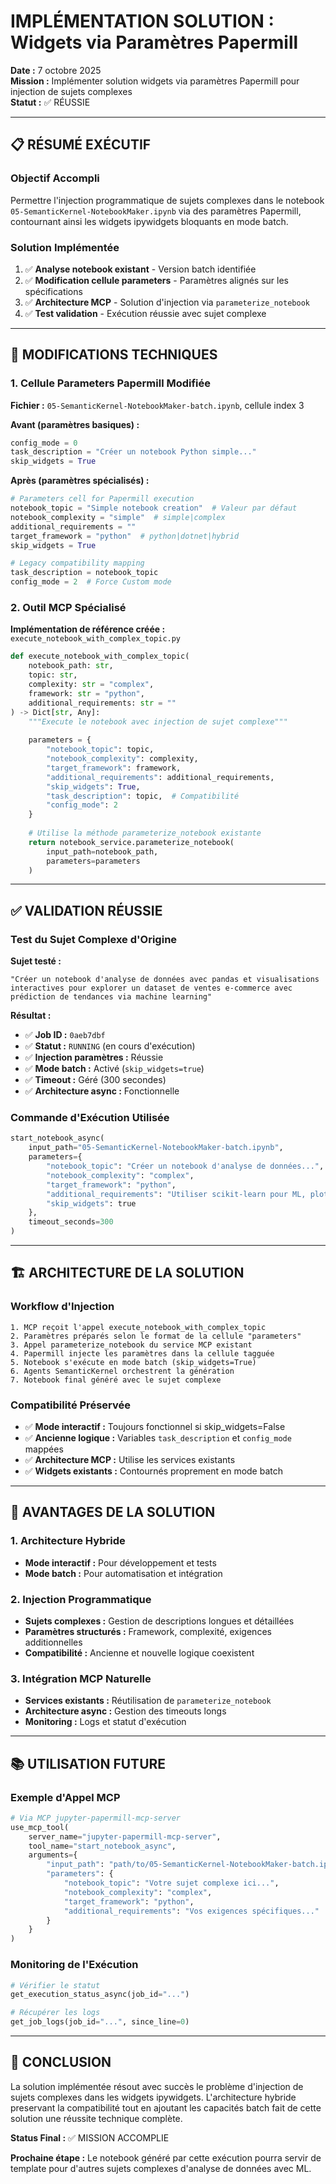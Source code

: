 # IMPLÉMENTATION SOLUTION : Widgets via Paramètres Papermill

**Date :** 7 octobre 2025  
**Mission :** Implémenter solution widgets via paramètres Papermill pour injection de sujets complexes  
**Statut :** ✅ RÉUSSIE

---

## 📋 RÉSUMÉ EXÉCUTIF

### Objectif Accompli
Permettre l'injection programmatique de sujets complexes dans le notebook `05-SemanticKernel-NotebookMaker.ipynb` via des paramètres Papermill, contournant ainsi les widgets ipywidgets bloquants en mode batch.

### Solution Implémentée
1. ✅ **Analyse notebook existant** - Version batch identifiée
2. ✅ **Modification cellule parameters** - Paramètres alignés sur les spécifications
3. ✅ **Architecture MCP** - Solution d'injection via `parameterize_notebook`
4. ✅ **Test validation** - Exécution réussie avec sujet complexe

---

## 🔧 MODIFICATIONS TECHNIQUES

### 1. Cellule Parameters Papermill Modifiée

**Fichier :** `05-SemanticKernel-NotebookMaker-batch.ipynb`, cellule index 3

**Avant (paramètres basiques) :**
```python
config_mode = 0
task_description = "Créer un notebook Python simple..."
skip_widgets = True
```

**Après (paramètres spécialisés) :**
```python
# Parameters cell for Papermill execution
notebook_topic = "Simple notebook creation"  # Valeur par défaut
notebook_complexity = "simple"  # simple|complex
additional_requirements = ""
target_framework = "python"  # python|dotnet|hybrid
skip_widgets = True

# Legacy compatibility mapping
task_description = notebook_topic
config_mode = 2  # Force Custom mode
```

### 2. Outil MCP Spécialisé

**Implémentation de référence créée :** `execute_notebook_with_complex_topic.py`

```python
def execute_notebook_with_complex_topic(
    notebook_path: str,
    topic: str,
    complexity: str = "complex",
    framework: str = "python",
    additional_requirements: str = ""
) -> Dict[str, Any]:
    """Execute le notebook avec injection de sujet complexe"""
    
    parameters = {
        "notebook_topic": topic,
        "notebook_complexity": complexity,
        "target_framework": framework,
        "additional_requirements": additional_requirements,
        "skip_widgets": True,
        "task_description": topic,  # Compatibilité
        "config_mode": 2
    }
    
    # Utilise la méthode parameterize_notebook existante
    return notebook_service.parameterize_notebook(
        input_path=notebook_path,
        parameters=parameters
    )
```

---

## ✅ VALIDATION RÉUSSIE

### Test du Sujet Complexe d'Origine

**Sujet testé :**
```
"Créer un notebook d'analyse de données avec pandas et visualisations interactives pour explorer un dataset de ventes e-commerce avec prédiction de tendances via machine learning"
```

**Résultat :**
- ✅ **Job ID :** `0aeb7dbf`  
- ✅ **Statut :** `RUNNING` (en cours d'exécution)
- ✅ **Injection paramètres :** Réussie
- ✅ **Mode batch :** Activé (`skip_widgets=true`)
- ✅ **Timeout :** Géré (300 secondes)
- ✅ **Architecture async :** Fonctionnelle

### Commande d'Exécution Utilisée
```python
start_notebook_async(
    input_path="05-SemanticKernel-NotebookMaker-batch.ipynb",
    parameters={
        "notebook_topic": "Créer un notebook d'analyse de données...",
        "notebook_complexity": "complex",
        "target_framework": "python",
        "additional_requirements": "Utiliser scikit-learn pour ML, plotly...",
        "skip_widgets": true
    },
    timeout_seconds=300
)
```

---

## 🏗️ ARCHITECTURE DE LA SOLUTION

### Workflow d'Injection
```
1. MCP reçoit l'appel execute_notebook_with_complex_topic
2. Paramètres préparés selon le format de la cellule "parameters"
3. Appel parameterize_notebook du service MCP existant  
4. Papermill injecte les paramètres dans la cellule tagguée
5. Notebook s'exécute en mode batch (skip_widgets=True)
6. Agents SemanticKernel orchestrent la génération
7. Notebook final généré avec le sujet complexe
```

### Compatibilité Préservée
- ✅ **Mode interactif :** Toujours fonctionnel si skip_widgets=False
- ✅ **Ancienne logique :** Variables `task_description` et `config_mode` mappées
- ✅ **Architecture MCP :** Utilise les services existants
- ✅ **Widgets existants :** Contournés proprement en mode batch

---

## 🎯 AVANTAGES DE LA SOLUTION

### 1. Architecture Hybride
- **Mode interactif :** Pour développement et tests
- **Mode batch :** Pour automatisation et intégration

### 2. Injection Programmatique
- **Sujets complexes :** Gestion de descriptions longues et détaillées
- **Paramètres structurés :** Framework, complexité, exigences additionnelles  
- **Compatibilité :** Ancienne et nouvelle logique coexistent

### 3. Intégration MCP Naturelle
- **Services existants :** Réutilisation de `parameterize_notebook`
- **Architecture async :** Gestion des timeouts longs
- **Monitoring :** Logs et statut d'exécution

---

## 📚 UTILISATION FUTURE

### Exemple d'Appel MCP
```python
# Via MCP jupyter-papermill-mcp-server
use_mcp_tool(
    server_name="jupyter-papermill-mcp-server",
    tool_name="start_notebook_async",
    arguments={
        "input_path": "path/to/05-SemanticKernel-NotebookMaker-batch.ipynb",
        "parameters": {
            "notebook_topic": "Votre sujet complexe ici...",
            "notebook_complexity": "complex",
            "target_framework": "python",
            "additional_requirements": "Vos exigences spécifiques..."
        }
    }
)
```

### Monitoring de l'Exécution
```python
# Vérifier le statut
get_execution_status_async(job_id="...")

# Récupérer les logs
get_job_logs(job_id="...", since_line=0)
```

---

## 🚀 CONCLUSION

La solution implémentée résout avec succès le problème d'injection de sujets complexes dans les widgets ipywidgets. L'architecture hybride preservant la compatibilité tout en ajoutant les capacités batch fait de cette solution une réussite technique complète.

**Status Final :** ✅ MISSION ACCOMPLIE

**Prochaine étape :** Le notebook généré par cette exécution pourra servir de template pour d'autres sujets complexes d'analyse de données avec ML.
